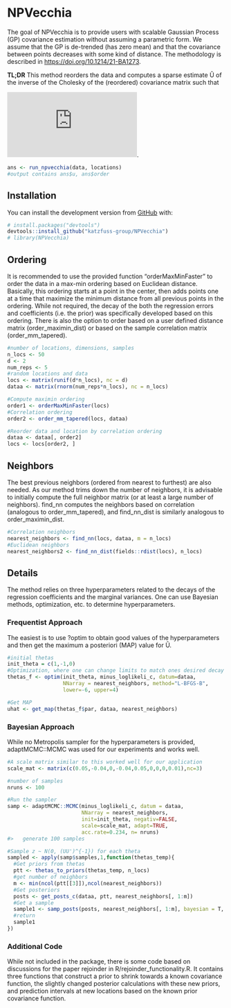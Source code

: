 
<!-- README.md is generated from README.Rmd. Please edit that file -->

# NPVecchia

<!-- badges: start -->

<!-- badges: end -->

The goal of NPVecchia is to provide users with scalable Gaussian Process
(GP) covariance estimation without assuming a parametric form. We assume that the
GP is de-trended (has zero mean) and that the covariance between points
decreases with some kind of distance. The methodology is described in https://doi.org/10.1214/21-BA1273.

**TL;DR** This method reorders the data and computes a sparse estimate Û
of the inverse of the Cholesky of the (reordered) covariance matrix such
that

![equation](https://latex.codecogs.com/png.latex?%5CSigma%5E%7B-1%7D%20%3D%20%5Chat%7BU%7D%20%5Chat%7BU%7D%27).

``` r
ans <- run_npvecchia(data, locations)
#output contains ans$u, ans$order
```

## Installation

You can install the development version from
[GitHub](https://github.com/) with:

``` r
# install.packages("devtools")
devtools::install_github("katzfuss-group/NPVecchia")
# library(NPVecchia)
```

## Ordering

It is recommended to use the provided function “orderMaxMinFaster” to
order the data in a max-min ordering based on Euclidean distance.
Basically, this ordering starts at a point in the center, then adds
points one at a time that maximize the minimum distance from all
previous points in the ordering. While not required, the decay of the
both the regression errors and coefficients (i.e. the prior) was
specifically developed based on this ordering. There is also the option
to order based on a user defined distance matrix (order\_maximin\_dist)
or based on the sample correlation matrix (order\_mm\_tapered).

``` r
#number of locations, dimensions, samples
n_locs <- 50
d <- 2
num_reps <- 5
#random locations and data
locs <- matrix(runif(d*n_locs), nc = d)
dataa <- matrix(rnorm(num_reps*n_locs), nc = n_locs)

#Compute maximin ordering
order1 <- orderMaxMinFaster(locs)
#Correlation ordering
order2 <- order_mm_tapered(locs, dataa)

#Reorder data and location by correlation ordering
dataa <- dataa[, order2]
locs <- locs[order2, ]
```

## Neighbors

The best previous neighbors (ordered from nearest to furthest) are also
needed. As our method trims down the number of neighbors, it is
advisable to initially compute the full neighbor matrix (or at least a
large number of neighbors). find\_nn computes the neighbors based on
correlation (analogous to order\_mm\_tapered), and find\_nn\_dist is
similarly analogous to order\_maximin\_dist.

``` r
#Correlation neighbors
nearest_neighbors <- find_nn(locs, dataa, m = n_locs)
#Euclidean neighbors
nearest_neighbors2 <- find_nn_dist(fields::rdist(locs), n_locs)
```

## Details

The method relies on three hyperparameters related to the decays of the
regression coefficients and the marginal variances. One can use Bayesian
methods, optimization, etc. to determine hyperparameters.

### Frequentist Approach

The easiest is to use ?optim to obtain good values of the
hyperparameters and then get the maximum a posteriori (MAP) value for Û.

``` r
#initial thetas
init_theta = c(1,-1,0)
#Optimization, where one can change limits to match ones desired decay
thetas_f <- optim(init_theta, minus_loglikeli_c, datum=dataa,
                  NNarray = nearest_neighbors, method="L-BFGS-B",
                  lower=-6, upper=4)

#Get MAP
uhat <- get_map(thetas_f$par, dataa, nearest_neighbors)
```

### Bayesian Approach

While no Metropolis sampler for the hyperparameters is provided,
adaptMCMC::MCMC was used for our experiments and works well.

``` r
#A scale matrix similar to this worked well for our application
scale_mat <- matrix(c(0.05,-0.04,0,-0.04,0.05,0,0,0,0.01),nc=3)

#number of samples
nruns <- 100

#Run the sampler
samp <- adaptMCMC::MCMC(minus_loglikeli_c, datum = dataa, 
                        NNarray = nearest_neighbors,
                        init=init_theta, negativ=FALSE,
                        scale=scale_mat, adapt=TRUE, 
                        acc.rate=0.234, n= nruns)
#>   generate 100 samples

#Sample z ~ N(0, (UU')^{-1}) for each theta
sampled <- apply(samp$samples,1,function(thetas_temp){
  #Get priors from thetas
  ptt <- thetas_to_priors(thetas_temp, n_locs)
  #get number of neighbors
  m <- min(ncol(ptt[[3]]),ncol(nearest_neighbors))
  #Get posteriors
  posts <- get_posts_c(dataa, ptt, nearest_neighbors[, 1:m])
  #Get a sample 
  sample1 <- samp_posts(posts, nearest_neighbors[, 1:m], bayesian = T, uhat = F)
  #return
  sample1
})
```

### Additional Code

While not included in the package, there is some code based on discussions for the paper rejoinder in R/rejoinder_functionality.R. It contains three functions that  construct a prior to shrink towards a known covariance function, the slightly changed posterior calculations with these new priors, and prediction intervals at new locations based on the known prior covariance function. 
